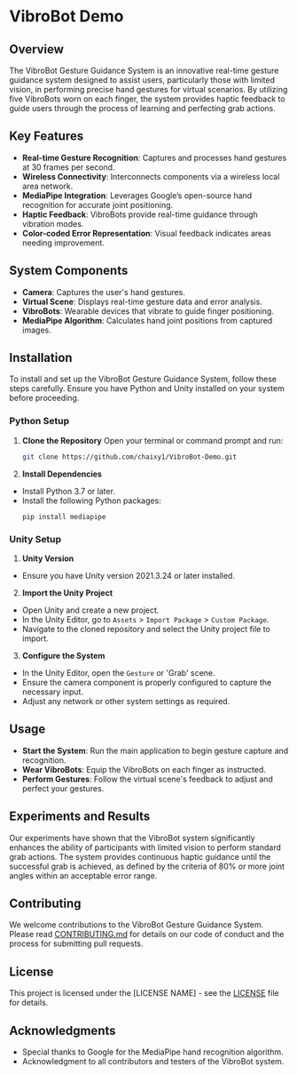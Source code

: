 # VibroBot Demo

## Overview
The VibroBot Gesture Guidance System is an innovative real-time gesture guidance system designed to assist users, particularly those with limited vision, in performing precise hand gestures for virtual scenarios. By utilizing five VibroBots worn on each finger, the system provides haptic feedback to guide users through the process of learning and perfecting grab actions.

## Key Features
- **Real-time Gesture Recognition**: Captures and processes hand gestures at 30 frames per second.
- **Wireless Connectivity**: Interconnects components via a wireless local area network.
- **MediaPipe Integration**: Leverages Google’s open-source hand recognition for accurate joint positioning.
- **Haptic Feedback**: VibroBots provide real-time guidance through vibration modes.
- **Color-coded Error Representation**: Visual feedback indicates areas needing improvement.

## System Components
- **Camera**: Captures the user's hand gestures.
- **Virtual Scene**: Displays real-time gesture data and error analysis.
- **VibroBots**: Wearable devices that vibrate to guide finger positioning.
- **MediaPipe Algorithm**: Calculates hand joint positions from captured images.

## Installation
To install and set up the VibroBot Gesture Guidance System, follow these steps carefully. Ensure you have Python and Unity installed on your system before proceeding.
### Python Setup

1. **Clone the Repository**
   Open your terminal or command prompt and run:
   ```bash
   git clone https://github.com/chaixy1/VibroBot-Demo.git
2. **Install Dependencies**
- Install Python 3.7 or later.
- Install the following Python packages:
  ```
  pip install mediapipe
  ```

### Unity Setup

1. **Unity Version**
- Ensure you have Unity version 2021.3.24 or later installed.

2. **Import the Unity Project**
- Open Unity and create a new project.
- In the Unity Editor, go to `Assets` > `Import Package` > `Custom Package`.
- Navigate to the cloned repository and select the Unity project file to import.

3. **Configure the System**
- In the Unity Editor, open the `Gesture` or 'Grab' scene.
- Ensure the camera component is properly configured to capture the necessary input.
- Adjust any network or other system settings as required.


## Usage
- **Start the System**: Run the main application to begin gesture capture and recognition.
- **Wear VibroBots**: Equip the VibroBots on each finger as instructed.
- **Perform Gestures**: Follow the virtual scene's feedback to adjust and perfect your gestures.

## Experiments and Results
Our experiments have shown that the VibroBot system significantly enhances the ability of participants with limited vision to perform standard grab actions. The system provides continuous haptic guidance until the successful grab is achieved, as defined by the criteria of 80% or more joint angles within an acceptable error range.

## Contributing
We welcome contributions to the VibroBot Gesture Guidance System. Please read [CONTRIBUTING.md](CONTRIBUTING.md) for details on our code of conduct and the process for submitting pull requests.

## License
This project is licensed under the [LICENSE NAME] - see the [LICENSE](LICENSE) file for details.

## Acknowledgments
- Special thanks to Google for the MediaPipe hand recognition algorithm.
- Acknowledgment to all contributors and testers of the VibroBot system.
